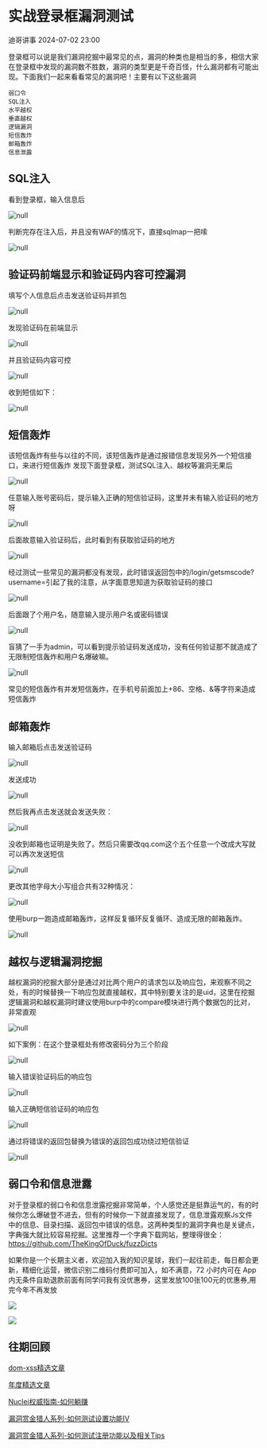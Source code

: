 #  实战登录框漏洞测试   
 迪哥讲事   2024-07-02 23:00  
  
登录框可以说是我们漏洞挖掘中最常见的点，漏洞的种类也是相当的多，相信大家在登录框中发现的漏洞数不胜数，漏洞的类型更是千奇百怪，什么漏洞都有可能出现。下面我们一起来看看常见的漏洞吧！主要有以下这些漏洞  
```
弱口令
SQL注入
水平越权
垂直越权
逻辑漏洞
短信轰炸
邮箱轰炸
信息泄露
```  
## SQL注入  
  
看到登录框，输入信息后  
  
![](https://mmbiz.qpic.cn/mmbiz_png/HsnvOqazeMEYJCt866OXRZpl1nOBgxiaTfyZiaILzuDBCSj00v7hkbYA0Gh88ialKh6fncOr6s08kyb4frC1mgPZw/640?wx_fmt=png "null")  
  
判断完存在注入后，并且没有WAF的情况下，直接sqlmap一把嗦  
  
![](https://mmbiz.qpic.cn/mmbiz_png/HsnvOqazeMEYJCt866OXRZpl1nOBgxiaTueRNjmqHrLUxPTyFS6W6x9PUufvt8BjM1PxAbgveNygI3VqKKe96bA/640?wx_fmt=png "null")  
## 验证码前端显示和验证码内容可控漏洞  
  
填写个人信息后点击发送验证码并抓包  
  
![](https://mmbiz.qpic.cn/mmbiz_png/HsnvOqazeMEYJCt866OXRZpl1nOBgxiaTQOvUVDuJwDicVDM86Il2CAJTxD7koylvwn3ZsqicBibkDCLQAWChgFAAg/640?wx_fmt=png "null")  
  
发现验证码在前端显示  
  
![](https://mmbiz.qpic.cn/mmbiz_png/HsnvOqazeMEYJCt866OXRZpl1nOBgxiaTzj0xP07nHdGJicibYBZt1sf68qOAEbVO6z9TDQGgdiagS4XNBxPWcQ30Q/640?wx_fmt=png "null")  
  
并且验证码内容可控  
  
![](https://mmbiz.qpic.cn/mmbiz_png/HsnvOqazeMEYJCt866OXRZpl1nOBgxiaT5ISUZ9tibGcbaj35VVt0OS5lnRrmsqMykdnqTWQE6vn5vm1yHHTiaweg/640?wx_fmt=png "null")  
  
收到短信如下：  
  
![](https://mmbiz.qpic.cn/mmbiz_png/HsnvOqazeMEYJCt866OXRZpl1nOBgxiaTzibzb9bL1VfBdn9kO4MwHFJOBCficA0CCXeKDzQsZH5uw5nyynibdPKUA/640?wx_fmt=png "null")  
## 短信轰炸  
  
该短信轰炸有些与以往的不同，该短信轰炸是通过报错信息发现另外一个短信接口，来进行短信轰炸 发现下面登录框，测试SQL注入、越权等漏洞无果后  
  
![](https://mmbiz.qpic.cn/mmbiz_png/HsnvOqazeMEYJCt866OXRZpl1nOBgxiaT6buWPzS5l7poTviblQMGgPSRZ45cKdwyKibHRgqXFUqWkIPh89W89l7A/640?wx_fmt=png "null")  
  
任意输入账号密码后，提示输入正确的短信验证码，这里并未有输入验证码的地方呀  
  
![](https://mmbiz.qpic.cn/mmbiz_png/HsnvOqazeMEYJCt866OXRZpl1nOBgxiaTpdOibAB84H5mZibTWcM8PHrKmEgoTA55nl4ZyNsXiaB34j7T1WzDFibpeA/640?wx_fmt=png "null")  
  
后面故意输入验证码后，此时看到有获取验证码的地方  
  
![](https://mmbiz.qpic.cn/mmbiz_png/HsnvOqazeMEYJCt866OXRZpl1nOBgxiaTaJsD0hdOLAD1zRZ1t0zLbFiaCn55N6qRLuhr5ib5pGTlarcYBtcvCicRg/640?wx_fmt=png "null")  
  
经过测试一些常见的漏洞都没有发现，此时错误返回包中的/login/getsmscode?username=引起了我的注意，从字面意思知道为获取验证码的接口  
  
![](https://mmbiz.qpic.cn/mmbiz_png/HsnvOqazeMEYJCt866OXRZpl1nOBgxiaT4r0l2ZF98HRMlZ0jdTicicDL9p7hymfHFdFNlbruMiaf5rVwlvFfy8pLQ/640?wx_fmt=png "null")  
  
后面跟了个用户名，随意输入提示用户名或密码错误  
  
![](https://mmbiz.qpic.cn/mmbiz_png/HsnvOqazeMEYJCt866OXRZpl1nOBgxiaTa1lv7FCQVApM0hjCQAxJ55LGWrZ9KuX02s3myJWCsYJH3T92QjT0mw/640?wx_fmt=png "null")  
  
盲猜了一手为admin，可以看到提示验证码发送成功，没有任何验证那不就造成了无限制短信轰炸和用户名爆破嘛。  
  
![](https://mmbiz.qpic.cn/mmbiz_png/HsnvOqazeMEYJCt866OXRZpl1nOBgxiaTp9EL4T8BpyjLrEt6c9WpAnCaHepD1AlDpia4GypKhPeRBehZvhcVJAw/640?wx_fmt=png "null")  
  
常见的短信轰炸有并发短信轰炸，在手机号前面加上+86、空格、&等字符来造成短信轰炸  
## 邮箱轰炸  
  
输入邮箱后点击发送验证码  
  
![](https://mmbiz.qpic.cn/mmbiz_png/HsnvOqazeMEYJCt866OXRZpl1nOBgxiaTHUl8VDaztz37GQqaZDuq93acq0AXv30Y4FelgRkTWOQa5ibKWA90Wicg/640?wx_fmt=png "null")  
  
发送成功  
  
![](https://mmbiz.qpic.cn/mmbiz_png/HsnvOqazeMEYJCt866OXRZpl1nOBgxiaTTibmhqWwMYRckcPBgkF4VTVCN71jh6saEK0GbwPVtuVmMemuaeibvsIQ/640?wx_fmt=png "null")  
  
然后我再点击发送就会发送失败：  
  
![](https://mmbiz.qpic.cn/mmbiz_png/HsnvOqazeMEYJCt866OXRZpl1nOBgxiaTUicM205h5eFp9rtl4mT3fujDYpWOlZic9sfvFQk879sQ9ID60Suvm5Rg/640?wx_fmt=png "null")  
  
没收到邮箱也证明是失败了。然后只需要改qq.com这个五个任意一个改成大写就可以再次发送短信  
  
![](https://mmbiz.qpic.cn/mmbiz_png/HsnvOqazeMEYJCt866OXRZpl1nOBgxiaTRpWrXT1X6sOI5gooOvIQBbzS4KDLiaGYSIic32LojWdel5gFCRBcKanQ/640?wx_fmt=png "null")  
  
更改其他字母大小写组合共有32种情况：  
  
![](https://mmbiz.qpic.cn/mmbiz_png/HsnvOqazeMEYJCt866OXRZpl1nOBgxiaTh7icucdNoZSHrYABVJslKQw9geUhJ1hM4Nmum5ZT1dfKa0l4TKrFXXQ/640?wx_fmt=png "null")  
  
使用burp一跑造成邮箱轰炸，这样反复循环反复循环、造成无限的邮箱轰炸。  
  
![](https://mmbiz.qpic.cn/mmbiz_png/HsnvOqazeMEYJCt866OXRZpl1nOBgxiaTdlD9G5oibFLJmV3mYmaWDKl94JIOXtc2EaO0zplMBicFrib5oH8dVSb1g/640?wx_fmt=png "null")  
## 越权与逻辑漏洞挖掘  
  
越权漏洞的挖掘大部分是通过对比两个用户的请求包以及响应包，来观察不同之处，有的时候替换一下响应包就直接越权，其中特别要关注的是uid，这里在挖掘逻辑漏洞和越权漏洞时建议使用burp中的compare模块进行两个数据包的比对，非常直观  
  
![](https://mmbiz.qpic.cn/mmbiz_png/HsnvOqazeMEYJCt866OXRZpl1nOBgxiaTzy1cHoFYMyefoBOibXtrOFhVjcZhjX8MTibJQd7GicRE0bX9qiaxAhsynA/640?wx_fmt=png "null")  
  
如下案例：在这个登录框处有修改密码分为三个阶段  
  
![](https://mmbiz.qpic.cn/mmbiz_png/HsnvOqazeMEYJCt866OXRZpl1nOBgxiaTuT0n1kvQ4eNYkPEtRc1Vf4b9jl4y0eGXt0SibCejph2EzZeicLN0sPrA/640?wx_fmt=png "null")  
  
输入错误验证码后的响应包  
  
![](https://mmbiz.qpic.cn/mmbiz_png/HsnvOqazeMEYJCt866OXRZpl1nOBgxiaTfsGjYx1IGLfM2GnRiclKtNotdjVvoJMicefY99ZTP4ICrIVqvWz0dIyQ/640?wx_fmt=png "null")  
  
输入正确短信验证码的响应包  
  
![](https://mmbiz.qpic.cn/mmbiz_png/HsnvOqazeMEYJCt866OXRZpl1nOBgxiaTNnkppBdrlLuLv7uXM8MHrAhborPPu2RBpqS003gfRkib0k4BOSdQWQA/640?wx_fmt=png "null")  
  
通过将错误的返回包替换为错误的返回包成功绕过短信验证  
  
![](https://mmbiz.qpic.cn/mmbiz_png/HsnvOqazeMEYJCt866OXRZpl1nOBgxiaTvt2R3UJnSicVWibhnqaMvp8m78EANCHsJLnJ3Y8EyKRMkQ6JDQr8NE8w/640?wx_fmt=png "null")  
## 弱口令和信息泄露  
  
对于登录框的弱口令和信息泄露挖掘非常简单，个人感觉还是挺靠运气的，有的时候你怎么爆破登不进去，但有的时候你一下就直接发现了，信息泄露观察Js文件中的信息、目录扫描、返回包中错误的信息。这两种类型的漏洞字典也是关键点，字典强大就比较容易挖掘。这里推荐一个字典下载网站，整理得很全：https://github.com/TheKingOfDuck/fuzzDicts  
  
如果你是一个长期主义者，欢迎加入我的知识星球，我们一起往前走，每日都会更新，精细化运营，微信识别二维码付费即可加入，如不满意，72 小时内可在 App 内无条件自助退款前面有同学问我有没优惠券，这里发放100张100元的优惠券,用完今年不再发放  
  
![](https://mmbiz.qpic.cn/mmbiz_png/YmmVSe19Qj7N5nMaJbtnMPVw96ZcVbWfp6SGDicUaGZyrWOM67xP8Ot3ftyqOybMqbj1005WvMNbDJO0hOWkCaQ/640?wx_fmt=png&from=appmsg "")  
  
![](https://mmbiz.qpic.cn/mmbiz_png/YmmVSe19Qj5jYW8icFkojHqg2WTWTjAnvcuF7qGrj3JLz1VgSFDDMOx0DbKjsia5ibMpeISsibYJ0ib1d2glMk2hySA/640?wx_fmt=png&wxfrom=5&wx_lazy=1&wx_co=1 "")  
  
## 往期回顾  
  
  
[](http://mp.weixin.qq.com/s?__biz=MzIzMTIzNTM0MA==&mid=2247486912&idx=1&sn=8704ce12dedf32923c6af49f1b139470&chksm=e8a607a3dfd18eb5abc302a40da024dbd6ada779267e31c20a0fe7bbc75a5947f19ba43db9c7&scene=21#wechat_redirect)  
  
[dom-xss精选文章](http://mp.weixin.qq.com/s?__biz=MzIzMTIzNTM0MA==&mid=2247488819&idx=1&sn=5141f88f3e70b9c97e63a4b68689bf6e&chksm=e8a61f50dfd1964692f93412f122087ac160b743b4532ee0c1e42a83039de62825ebbd066a1e&scene=21#wechat_redirect)  
  
  
[年度精选文章](http://mp.weixin.qq.com/s?__biz=MzIzMTIzNTM0MA==&mid=2247487187&idx=1&sn=622438ee6492e4c639ebd8500384ab2f&chksm=e8a604b0dfd18da6c459b4705abd520cc2259a607dd9306915d845c1965224cc117207fc6236&scene=21#wechat_redirect)  
[](http://mp.weixin.qq.com/s?__biz=MzIzMTIzNTM0MA==&mid=2247487187&idx=1&sn=622438ee6492e4c639ebd8500384ab2f&chksm=e8a604b0dfd18da6c459b4705abd520cc2259a607dd9306915d845c1965224cc117207fc6236&scene=21#wechat_redirect)  
  
  
[Nuclei权威指南-如何躺赚](http://mp.weixin.qq.com/s?__biz=MzIzMTIzNTM0MA==&mid=2247487122&idx=1&sn=32459310408d126aa43240673b8b0846&chksm=e8a604f1dfd18de737769dd512ad4063a3da328117b8a98c4ca9bc5b48af4dcfa397c667f4e3&scene=21#wechat_redirect)  
  
  
[漏洞赏金猎人系列-如何测试设置功能IV](http://mp.weixin.qq.com/s?__biz=MzIzMTIzNTM0MA==&mid=2247486973&idx=1&sn=6ec419db11ff93d30aa2fbc04d8dbab6&chksm=e8a6079edfd18e88f6236e237837ee0d1101489d52f2abb28532162e2937ec4612f1be52a88f&scene=21#wechat_redirect)  
  
  
[漏洞赏金猎人系列-如何测试注册功能以及相关Tips](http://mp.weixin.qq.com/s?__biz=MzIzMTIzNTM0MA==&mid=2247486764&idx=1&sn=9f78d4c937675d76fb94de20effdeb78&chksm=e8a6074fdfd18e59126990bc3fcae300cdac492b374ad3962926092aa0074c3ee0945a31aa8a&scene=21#wechat_redirect)  
  
  
